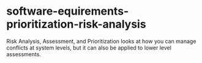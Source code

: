 # software-equirements-prioritization-risk-analysis
Risk Analysis, Assessment, and Prioritization looks at how you can manage conflicts at system levels, but it can also be applied to lower level assessments.  
